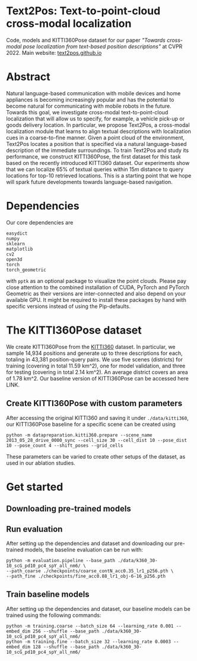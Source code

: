 # Text2Pos: Text-to-point-cloud cross-modal localization
Code, models and KITTI360Pose dataset for our paper _"Towards cross-modal pose localization from text-based position descriptions"_ at CVPR 2022.
Main website: [text2pos.github.io](text2pos.github.io)

# Abstract
Natural language-based communication with mobile devices and home appliances is becoming increasingly popular and has the potential to become natural for communicating with mobile robots in the future. Towards this goal, we investigate cross-modal text-to-point-cloud localization that will allow us to specify, for example, a vehicle pick-up or goods delivery location. In particular, we propose Text2Pos, a cross-modal localization module that learns to align textual descriptions with localization cues in a coarse-to-fine manner. Given a point cloud of the environment, Text2Pos locates a position that is specified via a natural language-based description of the immediate surroundings. To train Text2Pos and study its performance, we construct KITTI360Pose, the first dataset for this task based on the recently introduced KITTI360 dataset. Our experiments show that we can localize $65\%$ of textual queries within $15m$ distance to query locations for top-10 retrieved locations. This is a starting point that we hope will spark future developments towards language-based navigation. 
    
# Dependencies
Our core dependencies are 
```
easydict
numpy
sklearn
matplotlib
cv2
open3d
torch
torch_geometric
```
with `pptk` as an optional package to visualize the point clouds.
Please pay close attention to the combined installation of CUDA, PyTorch and PyTorch Geometric as their versions are inter-connected and also depend on your available GPU. It might be required to install these packages by hand with specific versions instead of using the Pip-defaults.

# The KITTI360Pose dataset
We create KITTI360Pose from the [KITTI360](http://www.cvlibs.net/datasets/kitti-360/) dataset.
In particular, we sample 14,934 positions and generate up to three descriptions for each, totaling in 43,381 position-query pairs. We use five scenes (districts) for training (covering in total 11.59 km^2), one for model validation, and three for testing (covering in total 2.14 km^2). An average district covers an area of 1.78 km^2. 
Our baseline version of KITTI360Pose can be accessed here LINK.

## Create KITTI360Pose with custom parameters
After accessing the original KITTI360 and saving it under `./data/kitti360`, our KITTI360Pose baseline for a specific scene can be created using
```
python -m datapreparation.kitti360.prepare --scene_name 2013_05_28_drive_0000_sync --cell_size 30 --cell_dist 10 --pose_dist 10 --pose_count 4 --shift_poses --grid_cells
```
These parameters can be varied to create other setups of the dataset, as used in our ablation studies.

# Get started

## Downloading pre-trained models

## Run evaluation
After setting up the dependencies and dataset and downloading our pre-trained models, the baseline evaluation can be run with:
```
python -m evaluation.pipeline --base_path ./data/k360_30-10_scG_pd10_pc4_spY_all_nm6/ \
--path_coarse ./checkpoints/coarse_contN_acc0.35_lr1_p256.pth \
--path_fine ./checkpoints/fine_acc0.88_lr1_obj-6-16_p256.pth 
```

## Train baseline models
After setting up the dependencies and dataset, our baseline models can be trained using the following commands:

```
python -m training.coarse --batch_size 64 --learning_rate 0.001 --embed_dim 256 --shuffle --base_path ./data/k360_30-10_scG_pd10_pc4_spY_all_nm6/
python -m training.fine --batch_size 32 --learning_rate 0.0003 --embed_dim 128 --shuffle --base_path ./data/k360_30-10_scG_pd10_pc4_spY_all_nm6/
```
